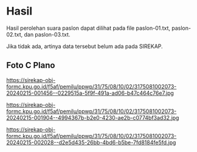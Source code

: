 # Hasil

Hasil perolehan suara paslon dapat dilihat pada file paslon-01.txt, paslon-02.txt, dan paslon-03.txt.

Jika tidak ada, artinya data tersebut belum ada pada SIREKAP.

## Foto C Plano

https://sirekap-obj-formc.kpu.go.id/f5af/pemilu/ppwp/31/75/08/10/02/3175081002073-20240215-001456--0229515a-5f9f-491a-ad06-b47c464c76e7.jpg

https://sirekap-obj-formc.kpu.go.id/f5af/pemilu/ppwp/31/75/08/10/02/3175081002073-20240215-001904--4994367b-b2e0-4230-ae2b-c0774bf3ad32.jpg

https://sirekap-obj-formc.kpu.go.id/f5af/pemilu/ppwp/31/75/08/10/02/3175081002073-20240215-002028--d2e5d435-26bb-4bd6-b5be-7fd8184fe5fd.jpg
